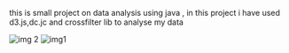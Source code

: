 this is small project on data analysis using java ,
in this project i have used d3.js,dc.jc and crossfilter lib to analyse my data

![img 2](https://user-images.githubusercontent.com/22892949/28692903-3e6a9f7a-7340-11e7-9664-d365ced35a63.png)
![img1](https://user-images.githubusercontent.com/22892949/28692972-78b77720-7340-11e7-8656-ea734ba8710c.png)
